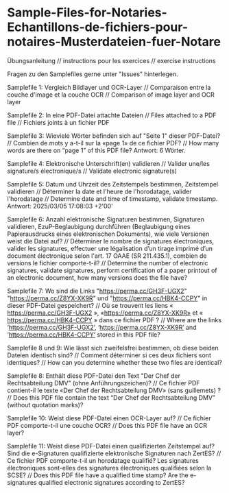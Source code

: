 # Sample-Files-for-Notaries-Echantillons-de-fichiers-pour-notaires-Musterdateien-fuer-Notare
Übungsanleitung // instructions pour les exercices // exercise instructions

Fragen zu den Samplefiles gerne unter "Issues" hinterlegen.

Samplefile 1: Vergleich Bildlayer und OCR-Layer // Comparaison entre la couche d'image et la couche OCR // Comparison of image layer and OCR layer

Samplefile 2: In eine PDF-Datei attachte Dateien // Files attached to a PDF file // Fichiers joints à un fichier PDF

Samplefile 3: Wieviele Wörter befinden sich auf "Seite 1" dieser PDF-Datei? // Combien de mots y a-t-il sur la «page 1» de ce fichier PDF? // How many words are there on “page 1” of this PDF file? Antwort: 6 Wörter.

Samplefile 4: Elektronische Unterschrift(en) validieren // Valider une/les signature/s électronique/s // Validate electronic signature(s)

Samplefile 5: Datum und Uhrzeit des Zeitstempels bestimmen, Zeitstempel validieren // Déterminer la date et l'heure de l'horodatage, valider l'horodatage // Determine date and time of timestamp, validate timestamp. Antwort: 2025/03/05 17:08:03 +2'00'

Samplefile 6: Anzahl elektronische Signaturen bestimmen, Signaturen validieren, EzuP-Beglaubigung durchführen (Beglaubigung eines Papierausdrucks eines elektronischen Dokuments), wie viele Versionen weist die Datei auf? // Déterminer le nombre de signatures électroniques, valider les signatures, effectuer une légalisation d’un tirage imprimé d’un document électronique selon l'art. 17 OAAE (SR 211.435.1), combien de versions le fichier comporte-t-il? // Determine the number of electronic signatures, validate signatures, perform certification of a paper printout of an electronic document, how many versions does the file have?

Samplefile 7: Wo sind die Links "https://perma.cc/GH3F-UGX2" "https://perma.cc/Z8YX-XK9R" und "https://perma.cc/HBK4-CCPY" in dieser PDF-Datei gespeichert? // Où se trouvent les liens « https://perma.cc/GH3F-UGX2 », «https://perma.cc/Z8YX-XK9R» et « https://perma.cc/HBK4-CCPY » dans ce fichier PDF ? // Where are the links ‘https://perma.cc/GH3F-UGX2’, ‘https://perma.cc/Z8YX-XK9R’ and ‘https://perma.cc/HBK4-CCPY’ stored in this PDF file?

Samplefile 8 und 9: Wie lässt sich zweifelsfrei bestimmen, ob diese beiden Dateien identisch sind? // Comment déterminer si ces deux fichiers sont identiques? // How can you determine whether these two files are identical?

Samplefile 8: Enthält diese PDF-Datei den Text "Der Chef der Rechtsabteilung DMV" (ohne Anführungszeichen)? // Ce fichier PDF contient-il le texte «Der Chef der Rechtsabteilung DMV» (sans guillemets) ? // Does this PDF file contain the text “Der Chef der Rechtsabteilung DMV” (without quotation marks)?

Samplefile 10: Weist diese PDF-Datei einen OCR-Layer auf? // Ce fichier PDF comporte-t-il une couche OCR? // Does this PDF file have an OCR layer?

Samplefile 11: Weist diese PDF-Datei einen qualifizierten Zeitstempel auf? Sind die e-Signaturen qualifizierte elektronische Signaturen nach ZertES? // Ce fichier PDF comporte-t-il un horodatage qualifié? Les signatures électroniques sont-elles des signatures électroniques qualifiées selon la SCSE? // Does this PDF file have a qualified time stamp? Are the e-signatures qualified electronic signatures according to ZertES?
